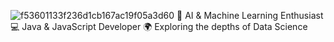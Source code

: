
![f53601133f236d1cb167ac19f05a3d60](https://github.com/Femto-0/Femto-0/assets/85410405/e7627920-8f12-40bf-98af-4fcf8fcf5c60)
🚀 AI & Machine Learning Enthusiast
💻 Java & JavaScript Developer
🌍 Exploring the depths of Data Science


<!--
**Femto-0/Femto-0** is a ✨ _special_ ✨ repository because its `README.md` (this file) appears on your GitHub profile.

Here are some ideas to get you started:

- 🔭 I’m currently working on ...
- 🌱 I’m currently learning ...
- 👯 I’m looking to collaborate on ...
- 🤔 I’m looking for help with ...
- 💬 Ask me about ...
- 📫 How to reach me: ...
- 😄 Pronouns: ...
- ⚡ Fun fact: ...
-->
